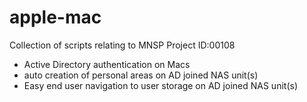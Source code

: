 # apple-mac
Collection of scripts relating to MNSP Project ID:00108 
- Active Directory authentication on Macs
- auto creation of personal areas on AD joined NAS unit(s)
- Easy end user navigation to user storage on AD joined NAS unit(s)


